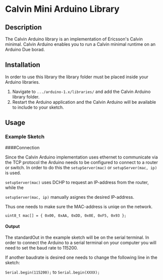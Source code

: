 # Calvin Mini Arduino Library

## Description

The Calvin Arduino library is an implementation of Ericsson's Calvin minimal. Calvin Arduino enables you to run a Calvin minimal runtime on an Arduino Due borad.

##	Installation

In order to use this library the library folder must be placed inside your Arduino libraries.

1. Navigate to `.../arduino-1.x/libraries/` and add the Calvin Arduino library folder.
2. Restart the Arduino application and the Calvin Arduino will be available to include to your sketch.

## Usage

### Example Sketch

####Connection

Since the Calvin Arduino implementation uses ethernet to communicate via the TCP protocol the Arduino needs to be configured to connect to a router or switch. In order to do this the
`setupServer(mac)` or `setupServer(mac, ip)` is used.

`setupServer(mac)` uses DCHP to request an IP-address from the router, while the

`setupServer(mac, ip)` manually asignes the desired IP-address.

Thus one needs to make sure the MAC-address is uniqe on the network.

`uint8_t mac[] = { 0x00, 0xAA, 0xDD, 0x0E, 0xF5, 0x93 };`

#### Output

The standardOut in the example sketch will be on the serial terminal. In order to connect the Arduino to a serial terminal on your computer you will need to set the baud rate to 115200.

If another baudrate is desired one needs to change the following line in the sketch:

`Serial.begin(115200);` to `Serial.begin(XXXX);`



